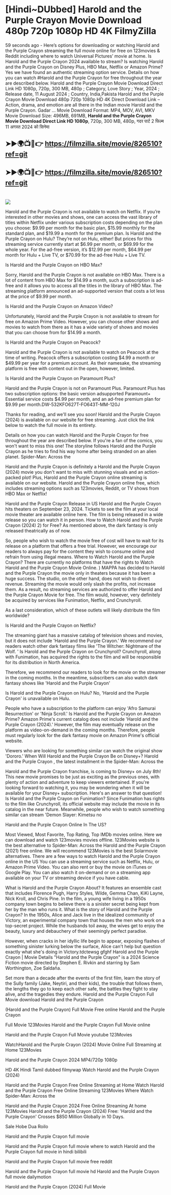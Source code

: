 # [Hindi~DUbbed] Harold and the Purple Crayon Movie Download 480p 720p 1080p HD 4K FilmyZilla


59 seconds ago - Here’s options for downloading or watching Harold and the Purple Crayon streaming the full movie online for free on 123movies & Reddit including where to watch Universal Pictures’ movie at home. Is Harold and the Purple Crayon 2024 available to stream? Is watching Harold and the Purple Crayon on Disney Plus, HBO Max, Netflix or Amazon Prime? Yes we have found an authentic streaming option service. Details on how you can watch #Harold and the Purple Crayon for free throughout the year are described below. Harold and the Purple Crayon Movie Download Direct Link HD 1080p, 720p, 300 MB, 480p ; Category, Love Story ; Year, 2024 ; Release date, 11 August 2024 ; Country, India,Pakista Harold and the Purple Crayon Movie Download 480p 720p 1080p HD 4K Direct Download Link – Action, drama, and emotion are all there in the Indian movie Harold and the Purple Crayon. Gadar ...
Movie Download Format: MP4, MOV, AVI, MKV
Movie Download Size: 496MB, 691MB, **Harold and the Purple Crayon Movie Download Direct Link HD 1080p**, 720p, 300 MB, 480p, गदर पार्ट 2 फिल्म 11 अगस्त 2024 को सिनेमा

## ➤►🌍📺📱👉   https://filmzilla.site/movie/826510?ref=git

## ➤►🌍📺📱👉   https://filmzilla.site/movie/826510?ref=git

#

<img src="https://image.tmdb.org/t/p/w780//vJk9DOLgP23jO5mBnPHE93MFgYu.jpg" />

Harold and the Purple Crayon is not available to watch on Netflix. If you’re interested in other movies and shows, one can access the vast library of titles within Netflix under various subscription costs depending on the plan you choose: $9.99 per month for the basic plan, $15.99 monthly for the standard plan, and $19.99 a month for the premium plan. Is Harold and the Purple Crayon on Hulu? They’re not on Hulu, either! But prices for this streaming service currently start at $6.99 per month, or $69.99 for the whole year. For the ad-free version, it’s $12.99 per month, $64.99 per month for Hulu + Live TV, or $70.99 for the ad-free Hulu + Live TV.

Is Harold and the Purple Crayon on HBO Max?

Sorry, Harold and the Purple Crayon is not available on HBO Max. There is a lot of content from HBO Max for $14.99 a month, such a subscription is ad- free and it allows you to access all the titles in the library of HBO Max. The streaming platform announced an ad-supported version that costs a lot less at the price of $9.99 per month.

Is Harold and the Purple Crayon on Amazon Video?

Unfortunately, Harold and the Purple Crayon is not available to stream for free on Amazon Prime Video. However, you can choose other shows and movies to watch from there as it has a wide variety of shows and movies that you can choose from for $14.99 a month.

Is Harold and the Purple Crayon on Peacock?

Harold and the Purple Crayon is not available to watch on Peacock at the time of writing. Peacock offers a subscription costing $4.99 a month or $49.99 per year for a premium account. As their namesake, the streaming platform is free with content out in the open, however, limited.

Is Harold and the Purple Crayon on Paramount Plus?

Harold and the Purple Crayon is not on Paramount Plus. Paramount Plus has two subscription options: the basic version adsupported Paramount+ Essential service costs $4.99 per month, and an ad-free premium plan for $9.99 per month.DW-532KFO627T-FO643T-MM-120J

Thanks for reading, and we'll see you soon! Harold and the Purple Crayon (2024) is available on our website for free streaming. Just click the link below to watch the full movie in its entirety.

Details on how you can watch Harold and the Purple Crayon for free throughout the year are described below. If you're a fan of the comics, you won't want to miss this one! The storyline follows Harold and the Purple Crayon as he tries to find his way home after being stranded on an alien planet. Spider-Man: Across the

Harold and the Purple Crayon is definitely a Harold and the Purple Crayon (2024) movie you don't want to miss with stunning visuals and an action-packed plot! Plus, Harold and the Purple Crayon online streaming is available on our website. Harold and the Purple Crayon online free, which includes streaming options such as 123movies, Reddit, or TV shows from HBO Max or Netflix!

Harold and the Purple Crayon Release in US Harold and the Purple Crayon hits theaters on September 23, 2024. Tickets to see the film at your local movie theater are available online here. The film is being released in a wide release so you can watch it in person. How to Watch Harold and the Purple Crayon (2024) 2) for Free? As mentioned above, the dark fantasy is only released theatrically as of now.

So, people who wish to watch the movie free of cost will have to wait for its release on a platform that offers a free trial. However, we encourage our readers to always pay for the content they wish to consume online and refrain from using illegal means. Where to Watch Harold and the Purple Crayon? There are currently no platforms that have the rights to Watch Harold and the Purple Crayon Movie Online. ) MAPPA has decided to Harold and the Purple Crayon the movie only in theaters because it has been a huge success. The studio, on the other hand, does not wish to divert revenue. Streaming the movie would only slash the profits, not increase them. As a result, no streaming services are authorized to offer Harold and the Purple Crayon Movie for free. The film would, however, very definitely be acquired by services like Funimation, Netflix, and Crunchyroll.

As a last consideration, which of these outlets will likely distribute the film worldwide?

Is Harold and the Purple Crayon on Netflix?

The streaming giant has a massive catalog of television shows and movies, but it does not include 'Harold and the Purple Crayon.' We recommend our readers watch other dark fantasy films like 'The Witcher: Nightmare of the Wolf. ' Is Harold and the Purple Crayon on Crunchyroll? Crunchyroll, along with Funimation, has acquired the rights to the film and will be responsible for its distribution in North America.

Therefore, we recommend our readers to look for the movie on the streamer in the coming months. In the meantime, subscribers can also watch dark fantasy shows like 'Harold and the Purple Crayon'

Is Harold and the Purple Crayon on Hulu? No, 'Harold and the Purple Crayon' is unavailable on Hulu.

People who have a subscription to the platform can enjoy 'Afro Samurai Resurrection' or 'Ninja Scroll.' Is Harold and the Purple Crayon on Amazon Prime? Amazon Prime's current catalog does not include 'Harold and the Purple Crayon (2024).' However, the film may eventually release on the platform as video-on-demand in the coming months. Therefore, people must regularly look for the dark fantasy movie on Amazon Prime's official website.

Viewers who are looking for something similar can watch the original show 'Dororo.' When Will Harold and the Purple Crayon Be on Disney+? Harold and the Purple Crayon , the latest installment in the Spider-Man: Across the

Harold and the Purple Crayon franchise, is coming to Disney+ on July 8th! This new movie promises to be just as exciting as the previous ones, with plenty of action and adventure to keep viewers entertained. If you're looking forward to watching it, you may be wondering when it will be available for your Disney+ subscription. Here's an answer to that question! Is Harold and the Purple Crayon on Funimation? Since Funimation has rights to the film like Crunchyroll, its official website may include the movie in its catalog in the near future. Meanwhile, people who wish to watch something similar can stream 'Demon Slayer: Kimetsu no

Harold and the Purple Crayon Online In The US?

Most Viewed, Most Favorite, Top Rating, Top IMDb movies online. Here we can download and watch 123movies movies offline. 123Movies website is the best alternative to Spider-Man: Across the Harold and the Purple Crayon (2021) free online. We will recommend 123Movies is the best Solarmovie alternatives. There are a few ways to watch Harold and the Purple Crayon online in the US You can use a streaming service such as Netflix, Hulu, or Amazon Prime Video. You can also rent or buy the movie on iTunes or Google Play. You can also watch it on-demand or on a streaming app available on your TV or streaming device if you have cable.

What is Harold and the Purple Crayon About? It features an ensemble cast that includes Florence Pugh, Harry Styles, Wilde, Gemma Chan, KiKi Layne, Nick Kroll, and Chris Pine. In the film, a young wife living in a 1950s company town begins to believe there is a sinister secret being kept from her by the man who runs it. What is the story of Harold and the Purple Crayon? In the 1950s, Alice and Jack live in the idealized community of Victory, an experimental company town that houses the men who work on a top-secret project. While the husbands toil away, the wives get to enjoy the beauty, luxury and debauchery of their seemingly perfect paradise.

However, when cracks in her idyllic life begin to appear, exposing flashes of something sinister lurking below the surface, Alice can't help but question exactly what she's doing in Victory.tdctewsg gfghf Harold and the Purple Crayon | Movie Details "Harold and the Purple Crayon" is a 2024 Science Fiction movie directed by Stephen E. Rivkin and starring by Sam Worthington, Zoe Saldaña.

Set more than a decade after the events of the first film, learn the story of the Sully family (Jake, Neytiri, and their kids), the trouble that follows them, the lengths they go to keep each other safe, the battles they fight to stay alive, and the tragedies they endure. Harold and the Purple Crayon Full Movie download Harold and the Purple Crayon

(Harold and the Purple Crayon) Full Movie Free online Harold and the Purple Crayon

Full Movie 123Movies Harold and the Purple Crayon Full Movie online

Harold and the Purple Crayon Full Movie youtube 123Movies

WatchHarold and the Purple Crayon (2024) Movie Online Full Streaming at Home 123Movies

Harold and the Purple Crayon 2024 MP4/720p 1080p

HD 4K Hindi Tamil dubbed filmywap Watch Harold and the Purple Crayon (2024)

Harold and the Purple Crayon Free Online Streaming at Home Watch Harold and the Purple Crayon Free Online Streaming 123Movies Where Watch Spider-Man: Across the

Harold and the Purple Crayon 2024 Free Online Streaming At home 123Movies Harold and the Purple Crayon (2024) Free: 'Harold and the Purple Crayon' Crosses $850 Million Globally in 10 Days.

Sale Hobe Dua Roilo

Harold and the Purple Crayon full movie

Harold and the Purple Crayon full movie where to watch Harold and the Purple Crayon full movie in hindi bilibili

Harold and the Purple Crayon full movie free reddit

Harold and the Purple Crayon full movie hd Harold and the Purple Crayon full movie dailymotion

Harold and the Purple Crayon (2024) Full Movie